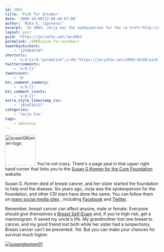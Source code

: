 ```yaml
---
id: 2061
title: 'Pink for October'
date: '2009-10-08T12:08:46-07:00'
author: 'Mika E. (Ipstenu)'
excerpt: 'In 2003, Jorja was the spokesperson for the <a href="http://ww5.komen.org/">Susan G Komen for the Cure Foundation</a>. Since it''s Breast Cancer Awareness Month, JFO is sporting a page-peal (upper right corner).'
layout: post
guid: 'https://jorjafox.net/?p=2061'
permalink: /2009/pink-for-october/
tweetbackscheck:
    - '1259643797'
shorturls:
    - 'a:4:{s:9:"permalink";s:49:"https://jorjafox.net/2009/10/08/pink-for-october/";s:7:"tinyurl";s:26:"http://tinyurl.com/ybvj64k";s:4:"isgd";s:18:"http://is.gd/52WiQ";s:5:"bitly";s:20:"http://bit.ly/65aBvf";}'
twittercomments:
    - 'a:0:{}'
tweetcount:
    - '0'
btc_comment_summary:
    - 'a:0:{}'
btc_comment_counts:
    - 'a:0:{}'
astra_style_timestamp_css:
    - '1634216117'
categories:
    - 'Jorja Fox'
tags:
    - advocacy
---
```


<a href="//static.jorjafox.net/wordpress/2009/10/susanGKomen-logo.jpg"><img src="//static.jorjafox.net/wordpress/2009/10/susanGKomen-logo-100x100.jpg" alt="susanGKomen-logo" title="susanGKomen-logo" width="100" height="100" class="alignleft size-thumbnail wp-image-2062" /></a> You're not crazy. There's a page peal in that upper right hand corner that links you to the <a href="http://ww5.komen.org/">Susan G Komen for the Cure Foundation</a> website.

Susan G. Komen died of breast cancer, and her sister started the foundation to help end the disease.  Six years ago, Jorja was the spokesperson for the foundation, and other CSI stars have done the same.   You can follow them on <a href="http://ww5.komen.org/AboutUs/KomenSocialNetworking.html">many social media sites</a> , including <a href="http://www.facebook.com/profile.php?id=14084625156">Facebook</a> and <a href="http://www.twitter.com/komenforthecure">Twitter</a>.

Remember, breast cancer can affect anyone, male or female.  Everyone should give themselves a <a href="http://ww5.komen.org/BreastCancer/BreastSelfExam.html">Breast Self-Exam</a> and, if you're high risk, get a mammogram.  It saved my uncle's life.  My grandmother lost one breast to cancer, and my good friend lost both while her sister had a lumpectomy.  Breast cancer can't be prevented. Yet.  But you can make your chances for survival much higher.

<a href="https://jorjafox.net/gallery/pub/advocacy/20030728-komen/susangkomen01.jpg"><img class="ZenphotoPress_thumb " alt="susangkomen01" title="susangkomen01" src="https://jorjafox.net/gallery/pub/advocacy/20030728-komen/susangkomen01.jpg"  /></a>